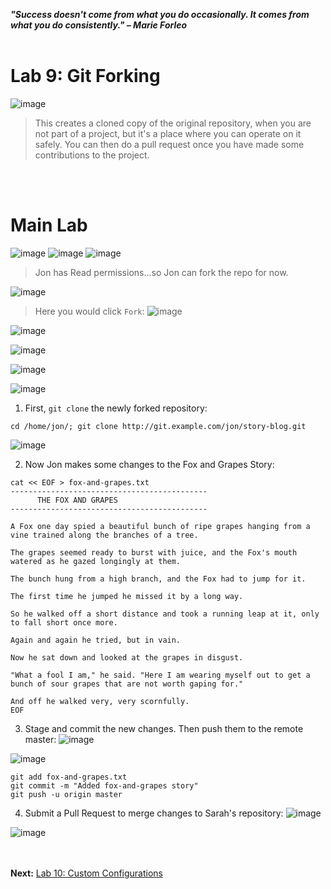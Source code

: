 ***"Success doesn't come from what you do occasionally. It comes from what you do consistently." – Marie Forleo***
<br><br>

# Lab 9: Git Forking
![image](https://github.com/user-attachments/assets/77066e2e-a55f-4c59-b6ee-3bdeecf8f8a1)

>This creates a cloned copy of the original repository, when you are not part of a project,
>but it's a place where you can operate on it safely.  You can then do a pull request once
>you have made some contributions to the project.

<br><br>
# Main Lab
![image](https://github.com/user-attachments/assets/a3487228-d0f1-4665-a175-50b8c6eae2c3)
![image](https://github.com/user-attachments/assets/32853b67-4bbe-4319-9b9b-4972e5a0bc17)
![image](https://github.com/user-attachments/assets/550d4f36-0f70-4458-a5d8-088ba9c0958f)
> Jon has Read permissions...so Jon can fork the repo for now.

![image](https://github.com/user-attachments/assets/7d6b8005-a631-4b7a-a5c2-777ea9fc1e76)

> Here you would click `Fork`:
![image](https://github.com/user-attachments/assets/b8d49b30-ccfc-4819-8359-8960e794e72b)

![image](https://github.com/user-attachments/assets/21ff6a8e-b1e4-427f-8ac5-24b6f9f68cf9)

![image](https://github.com/user-attachments/assets/d3aadaa2-4e16-4833-8db6-7c01c3d8a821)

![image](https://github.com/user-attachments/assets/c583b095-5a4c-42f7-9247-7acdfdc0d5e9)

![image](https://github.com/user-attachments/assets/69e425b7-50d4-4088-ae34-05dd2cae8e69)

1. First, `git clone` the newly forked repository:
```
cd /home/jon/; git clone http://git.example.com/jon/story-blog.git
```
![image](https://github.com/user-attachments/assets/21e829e2-39bb-4922-8c98-4f88b10b8b99)

2. Now Jon makes some changes to the Fox and Grapes Story:
```
cat << EOF > fox-and-grapes.txt
--------------------------------------------
      THE FOX AND GRAPES
--------------------------------------------

A Fox one day spied a beautiful bunch of ripe grapes hanging from a vine trained along the branches of a tree.

The grapes seemed ready to burst with juice, and the Fox's mouth watered as he gazed longingly at them.

The bunch hung from a high branch, and the Fox had to jump for it.

The first time he jumped he missed it by a long way.

So he walked off a short distance and took a running leap at it, only to fall short once more.

Again and again he tried, but in vain.

Now he sat down and looked at the grapes in disgust.

"What a fool I am," he said. "Here I am wearing myself out to get a bunch of sour grapes that are not worth gaping for."

And off he walked very, very scornfully.
EOF
```

3. Stage and commit the new changes.  Then push them to the remote master:
![image](https://github.com/user-attachments/assets/aa07b53d-d4b8-4b45-bea8-522475f820d0)

![image](https://github.com/user-attachments/assets/172832fa-3f3a-4b00-8a32-664df4afd95a)
```
git add fox-and-grapes.txt
git commit -m "Added fox-and-grapes story"
git push -u origin master
```

4. Submit a Pull Request to merge changes to Sarah's repository:
![image](https://github.com/user-attachments/assets/ab8b1ebb-bb88-487a-9e45-d0bd2333a1d0)

![image](https://github.com/user-attachments/assets/74689523-9604-4572-81d6-a636f5109124)






<br><br>
**Next:** [Lab 10: Custom Configurations](10_custom_configurations.md)


